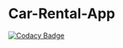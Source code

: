 # Car-Rental-App
[![Codacy Badge](https://api.codacy.com/project/badge/Grade/decebcd8db0c4a83be24093d13783d71)](https://app.codacy.com/manual/Szakalakazo/Car-Rental-App?utm_source=github.com&utm_medium=referral&utm_content=Szakalakazo/Car-Rental-App&utm_campaign=Badge_Grade_Settings)